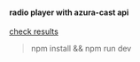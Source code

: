 #### radio player with azura-cast api

[check results](https://nijatibrahimov.github.io/azuracast-radio-player/)

> npm install && npm run dev
